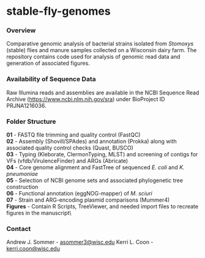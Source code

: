 # stable-fly-genomes

### Overview
Comparative genomic analysis of bacterial strains isolated from *Stomoxys* (stable) flies and manure samples collected on a Wisconsin dairy farm. The repository contains code used for analysis of genomic read data and generation of associated figures.

### Availability of Sequence Data
Raw Illumina reads and assemblies are available in the NCBI Sequence Read Archive (https://www.ncbi.nlm.nih.gov/sra) under BioProject ID PRJNA1216036. 


### Folder Structure
**01** - FASTQ  file trimming and quality control (FastQC)\
**02** - Assembly (Shovill/SPAdes) and annotation (Prokka) along with associated quality control checks (Quast, BUSCO)\
**03** - Typing (Kleborate, ClermonTyping, MLST) and screening of contigs for VFs (vfdb/VirulenceFinder) and ARGs (Abricate)\
**04** - Core genome alignment and FastTree of sequenced *E. coli* and *K. pneumoniae* \
**05** - Selection of NCBI genome sets and associated phylogenetic tree construction\
**06** - Functional annotation (eggNOG-mapper) of *M. sciuri* \
**07** - Strain and ARG-encoding plasmid comparisons (Mummer4)\
**Figures** - Contain R Scripts, TreeViewer, and needed import files to recreate figures in the manuscript\



### Contact 
Andrew J. Sommer - asommer3@wisc.edu
Kerri L. Coon - kerri.coon@wisc.edu

